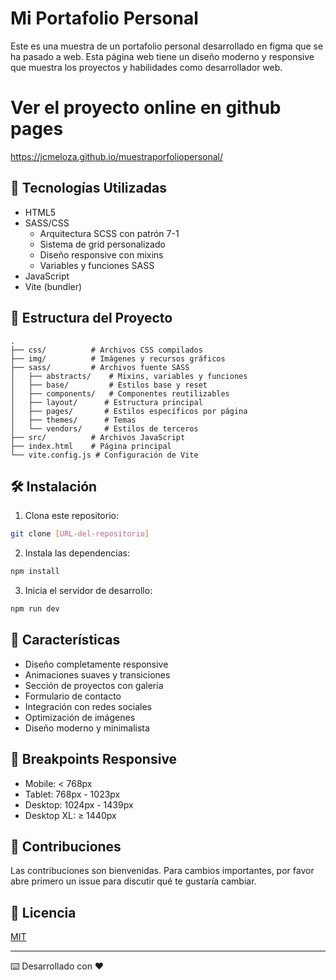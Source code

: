 # Mi Portafolio Personal

Este es una muestra de un portafolio personal desarrollado en figma que se ha pasado a web. Esta página web tiene un diseño moderno y responsive que muestra los proyectos y habilidades como desarrollador web.

# Ver el proyecto online en github pages

https://jcmeloza.github.io/muestraporfoliopersonal/

## 🚀 Tecnologías Utilizadas

- HTML5
- SASS/CSS
  - Arquitectura SCSS con patrón 7-1
  - Sistema de grid personalizado
  - Diseño responsive con mixins
  - Variables y funciones SASS
- JavaScript
- Vite (bundler)

## 📁 Estructura del Proyecto

```
.
├── css/          # Archivos CSS compilados
├── img/          # Imágenes y recursos gráficos
├── sass/         # Archivos fuente SASS
│   ├── abstracts/    # Mixins, variables y funciones
│   ├── base/         # Estilos base y reset
│   ├── components/   # Componentes reutilizables
│   ├── layout/      # Estructura principal
│   ├── pages/       # Estilos específicos por página
│   ├── themes/      # Temas
│   └── vendors/     # Estilos de terceros
├── src/          # Archivos JavaScript
├── index.html    # Página principal
└── vite.config.js # Configuración de Vite
```

## 🛠️ Instalación

1. Clona este repositorio:
```bash
git clone [URL-del-repositorio]
```

2. Instala las dependencias:
```bash
npm install
```

3. Inicia el servidor de desarrollo:
```bash
npm run dev
```

## 🎨 Características

- Diseño completamente responsive
- Animaciones suaves y transiciones
- Sección de proyectos con galería
- Formulario de contacto
- Integración con redes sociales
- Optimización de imágenes
- Diseño moderno y minimalista

## 📱 Breakpoints Responsive

- Mobile: < 768px
- Tablet: 768px - 1023px
- Desktop: 1024px - 1439px
- Desktop XL: ≥ 1440px

## 🤝 Contribuciones

Las contribuciones son bienvenidas. Para cambios importantes, por favor abre primero un issue para discutir qué te gustaría cambiar.

## 📄 Licencia

[MIT](https://choosealicense.com/licenses/mit/)

---
⌨️ Desarrollado con ❤️
